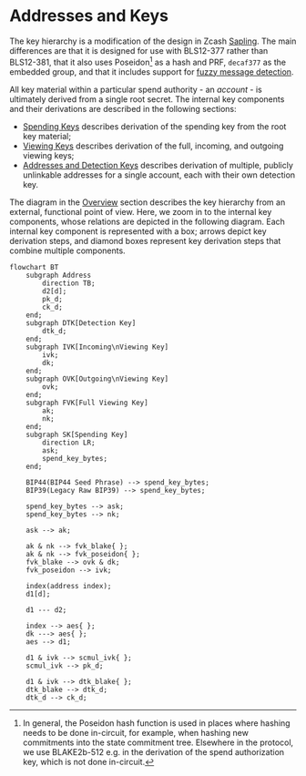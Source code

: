 # Addresses and Keys

The key hierarchy is a modification of the design in Zcash [Sapling].  The main
differences are that it is designed for use with BLS12-377 rather than
BLS12-381, that it also uses Poseidon[^1] as a hash and PRF, `decaf377` as the embedded
group, and that it includes support for [fuzzy message
detection](./crypto/fmd.md).

All key material within a particular spend authority - an *account* - is ultimately derived from
a single root secret.  The internal key components and their derivations are
described in the following sections:

* [Spending Keys](./addresses_keys/spend_key.md) describes derivation of the
  spending key from the root key material;
* [Viewing Keys](./addresses_keys/viewing_keys.md) describes derivation of the full, incoming, and outgoing viewing keys;
* [Addresses and Detection Keys](./addresses_keys/addresses.md) describes derivation of multiple, publicly unlinkable addresses for a single account, each with their own detection key.

The diagram in the [Overview](./concepts/addresses_keys.md) section describes
the key hierarchy from an external, functional point of view.  Here, we zoom in
to the internal key components, whose relations are depicted in the following
diagram.  Each internal key component is represented with a box; arrows depict
key derivation steps, and diamond boxes represent key derivation steps that
combine multiple components.

```mermaid
flowchart BT
    subgraph Address
        direction TB;
        d2[d];
        pk_d;
        ck_d;
    end;
    subgraph DTK[Detection Key]
        dtk_d;
    end;
    subgraph IVK[Incoming\nViewing Key]
        ivk;
        dk;
    end;
    subgraph OVK[Outgoing\nViewing Key]
        ovk;
    end;
    subgraph FVK[Full Viewing Key]
        ak;
        nk;
    end;
    subgraph SK[Spending Key]
        direction LR;
        ask;
        spend_key_bytes;
    end;

    BIP44(BIP44 Seed Phrase) --> spend_key_bytes;
    BIP39(Legacy Raw BIP39) --> spend_key_bytes;

    spend_key_bytes --> ask;
    spend_key_bytes --> nk;

    ask --> ak;

    ak & nk --> fvk_blake{ };
    ak & nk --> fvk_poseidon{ };
    fvk_blake --> ovk & dk;
    fvk_poseidon --> ivk;

    index(address index);
    d1[d];

    d1 --- d2;

    index --> aes{ };
    dk ---> aes{ };
    aes --> d1;

    d1 & ivk --> scmul_ivk{ };
    scmul_ivk --> pk_d;

    d1 & ivk --> dtk_blake{ };
    dtk_blake --> dtk_d;
    dtk_d --> ck_d;
```


[Sapling]: https://zips.z.cash/protocol/protocol.pdf
[^1]: In general, the Poseidon hash function is used in places where hashing
needs to be done in-circuit, for example, when hashing new commitments into the
state commitment tree. Elsewhere in the protocol, we use BLAKE2b-512 e.g.
in the derivation of the spend authorization key, which is not done in-circuit.
